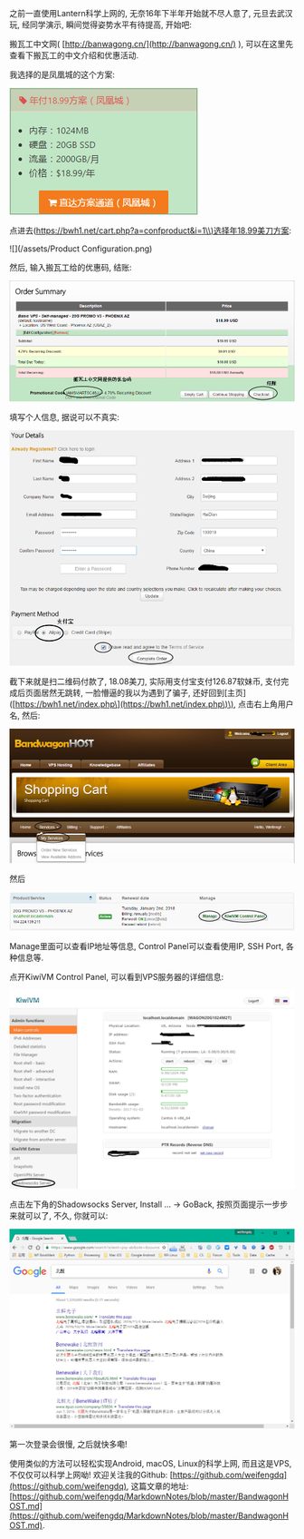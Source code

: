 之前一直使用Lantern科学上网的, 无奈16年下半年开始就不尽人意了, 元旦去武汉玩, 经同学演示, 瞬间觉得姿势水平有待提高, 开始吧:

搬瓦工中文网\( [http://banwagong.cn/](http://banwagong.cn/) \), 可以在这里先查看下搬瓦工的中文介绍和优惠活动.

我选择的是凤凰城的这个方案:

![](/assets/凤凰城方案.png)

点进去\([https://bwh1.net/cart.php?a=confproduct&i=1\\)选择年18.99美刀方案](https://bwh1.net/cart.php?a=confproduct&i=1\)选择年18.99美刀方案):

![](/assets/Product Configuration.png)

然后, 输入搬瓦工给的优惠码, 结账:

![](/assets/优惠码.png)

填写个人信息, 据说可以不真实:

![](/assets/信息.png)

截下来就是扫二维码付款了, 18.08美刀,  实际用支付宝支付126.87软妹币,  支付完成后页面居然无跳转, 一脸懵逼的我以为遇到了骗子, 还好回到\[主页\]\([https://bwh1.net/index.php\](https://bwh1.net/index.php\)\), 点击右上角用户名, 然后:

![](/assets/services.png)

然后

![](/assets/Product.png)

Manage里面可以查看IP地址等信息, Control Panel可以查看使用IP, SSH Port, 各种信息等.

点开KiwiVM Control Panel, 可以看到VPS服务器的详细信息:

![](/assets/ControlPanel.png)

点击左下角的Shadowsocks Server, Install ... -&gt; GoBack, 按照页面提示一步步来就可以了,  不久, 你就可以:

![](/assets/北醒.png)

第一次登录会很慢, 之后就快多嘞!

使用类似的方法可以轻松实现Android, macOS, Linux的科学上网, 而且这是VPS, 不仅仅可以科学上网呦! 欢迎关注我的Github: [https://github.com/weifengdq](https://github.com/weifengdq), 这篇文章的地址: [https://github.com/weifengdq/MarkdownNotes/blob/master/BandwagonHOST.md](https://github.com/weifengdq/MarkdownNotes/blob/master/BandwagonHOST.md).

